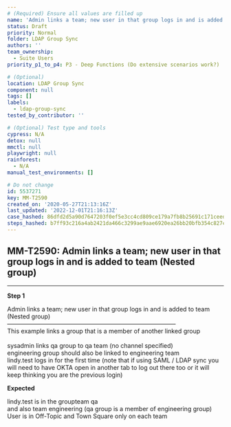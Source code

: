 ```yaml
---
# (Required) Ensure all values are filled up
name: 'Admin links a team; new user in that group logs in and is added to team (Nested group)'
status: Draft
priority: Normal
folder: LDAP Group Sync
authors: ''
team_ownership:
  - Suite Users
priority_p1_to_p4: P3 - Deep Functions (Do extensive scenarios work?)

# (Optional)
location: LDAP Group Sync
component: null
tags: []
labels:
  - ldap-group-sync
tested_by_contributor: ''

# (Optional) Test type and tools
cypress: N/A
detox: null
mmctl: null
playwright: null
rainforest:
  - N/A
manual_test_environments: []

# Do not change
id: 5537271
key: MM-T2590
created_on: '2020-05-27T21:13:16Z'
last_updated: '2022-12-01T21:16:13Z'
case_hashed: 86dfd2d5a90d7647203f0ef5e3cc4cd809ce179a7fb8b25691c171ceed60324e4a9ec0ed64ec03a9b8f26a24679117de
steps_hashed: b7ff93c216a4ab2421da466c3299ae9aae6920ea26bb20bfb354c827c0e89558f84d2d1fba5070a709bc0d119864f4b2
---
```


<!-- (Auto-generated) Based on frontmatter's "key" and "name" -->

## MM-T2590: Admin links a team; new user in that group logs in and is added to team (Nested group)

---

**Step 1**

Admin links a team; new user in that group logs in and is added to team\
(Nested group)\
————————————————————————————\
This example links a group that is a member of another linked group\
\
sysadmin links qa group to qa team (no channel specified)\
engineering group should also be linked to engineering team\
lindy.test logs in for the first time (note that if using SAML / LDAP sync you will need to have OKTA open in another tab to log out there too or it will keep thinking you are the previous login)

**Expected**

lindy.test is in the groupteam qa\
and also team engineering (qa group is a member of engineering group)\
User is in Off-Topic and Town Square only on each team
